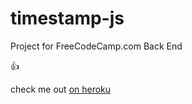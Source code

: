 # timestamp-js

Project for FreeCodeCamp.com Back End

:thumbsup:

check me out [on heroku](https://frozen-depths-74428.herokuapp.com/)
